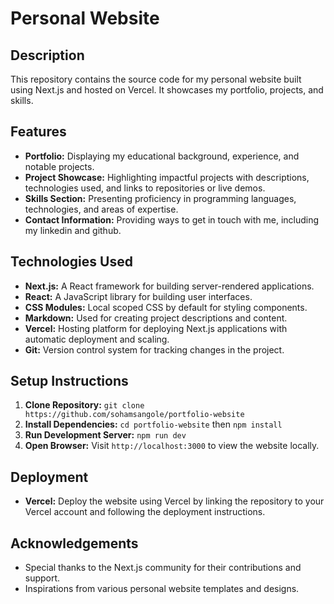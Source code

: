 # Personal Website

## Description
This repository contains the source code for my personal website built using Next.js and hosted on Vercel. It showcases my portfolio, projects, and skills.

## Features
- **Portfolio:** Displaying my educational background, experience, and notable projects.
- **Project Showcase:** Highlighting impactful projects with descriptions, technologies used, and links to repositories or live demos.
- **Skills Section:** Presenting proficiency in programming languages, technologies, and areas of expertise.
- **Contact Information:** Providing ways to get in touch with me, including my linkedin and github.

## Technologies Used
- **Next.js:** A React framework for building server-rendered applications.
- **React:** A JavaScript library for building user interfaces.
- **CSS Modules:** Local scoped CSS by default for styling components.
- **Markdown:** Used for creating project descriptions and content.
- **Vercel:** Hosting platform for deploying Next.js applications with automatic deployment and scaling.
- **Git:** Version control system for tracking changes in the project.

## Setup Instructions
1. **Clone Repository:** `git clone https://github.com/sohamsangole/portfolio-website`
2. **Install Dependencies:** `cd portfolio-website` then `npm install`
3. **Run Development Server:** `npm run dev`
4. **Open Browser:** Visit `http://localhost:3000` to view the website locally.

## Deployment
- **Vercel:** Deploy the website using Vercel by linking the repository to your Vercel account and following the deployment instructions.

## Acknowledgements
- Special thanks to the Next.js community for their contributions and support.
- Inspirations from various personal website templates and designs.
